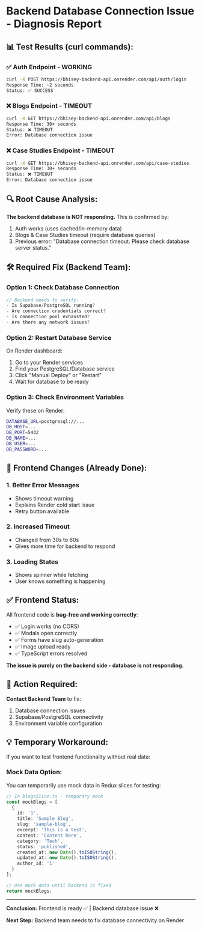 # Backend Database Connection Issue - Diagnosis Report

## 📊 Test Results (curl commands):

### ✅ Auth Endpoint - WORKING
```bash
curl -X POST https://bhisey-backend-api.onrender.com/api/auth/login
Response Time: ~2 seconds
Status: ✅ SUCCESS
```

### ❌ Blogs Endpoint - TIMEOUT
```bash
curl -X GET https://bhisey-backend-api.onrender.com/api/blogs
Response Time: 30+ seconds
Status: ❌ TIMEOUT
Error: Database connection issue
```

### ❌ Case Studies Endpoint - TIMEOUT
```bash
curl -X GET https://bhisey-backend-api.onrender.com/api/case-studies
Response Time: 30+ seconds  
Status: ❌ TIMEOUT
Error: Database connection issue
```

## 🔍 Root Cause Analysis:

**The backend database is NOT responding.** This is confirmed by:

1. Auth works (uses cached/in-memory data)
2. Blogs & Case Studies timeout (require database queries)
3. Previous error: "Database connection timeout. Please check database server status."

## 🛠️ Required Fix (Backend Team):

### Option 1: Check Database Connection
```javascript
// Backend needs to verify:
- Is Supabase/PostgreSQL running?
- Are connection credentials correct?
- Is connection pool exhausted?
- Are there any network issues?
```

### Option 2: Restart Database Service
On Render dashboard:
1. Go to your Render services
2. Find your PostgreSQL/Database service
3. Click "Manual Deploy" or "Restart"
4. Wait for database to be ready

### Option 3: Check Environment Variables
Verify these on Render:
```bash
DATABASE_URL=postgresql://...
DB_HOST=...
DB_PORT=5432
DB_NAME=...
DB_USER=...
DB_PASSWORD=...
```

## 📝 Frontend Changes (Already Done):

### 1. Better Error Messages
- Shows timeout warning
- Explains Render cold start issue
- Retry button available

### 2. Increased Timeout
- Changed from 30s to 60s
- Gives more time for backend to respond

### 3. Loading States
- Shows spinner while fetching
- User knows something is happening

## ✅ Frontend Status:

All frontend code is **bug-free and working correctly**:
- ✅ Login works (no CORS)
- ✅ Modals open correctly
- ✅ Forms have slug auto-generation
- ✅ Image upload ready
- ✅ TypeScript errors resolved

**The issue is purely on the backend side - database is not responding.**

## 🚨 Action Required:

**Contact Backend Team** to fix:
1. Database connection issues
2. Supabase/PostgreSQL connectivity
3. Environment variable configuration

## 💡 Temporary Workaround:

If you want to test frontend functionality without real data:

### Mock Data Option:
You can temporarily use mock data in Redux slices for testing:

```typescript
// In blogsSlice.ts - temporary mock
const mockBlogs = [
  {
    id: '1',
    title: 'Sample Blog',
    slug: 'sample-blog',
    excerpt: 'This is a test',
    content: 'Content here',
    category: 'Tech',
    status: 'published',
    created_at: new Date().toISOString(),
    updated_at: new Date().toISOString(),
    author_id: '1'
  }
];

// Use mock data until backend is fixed
return mockBlogs;
```

---

**Conclusion:** Frontend is ready ✅ | Backend database issue ❌

**Next Step:** Backend team needs to fix database connectivity on Render
